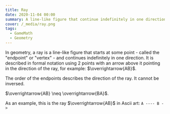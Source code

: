 ```yaml
---
title: Ray
date: 2020-11-04 00:00
summary: A line-like figure that continue indefinitely in one direction
cover: /_media/ray.png
tags:
  - GameMath
  - Geometry
---
```


In geometry, a ray is a line-like figure that starts at some point - called the "endpoint" or "vertex" - and continues indefinitely in one direction. It is described in formal notation using 2 points with an arrow above it pointing in the direction of the ray, for example: $\overrightarrow{AB}$.

The order of the endpoints describes the direction of the ray. It cannot be inversed.

$\overrightarrow{AB} \neq \overrightarrow{BA}$.

As an example, this is the ray $\overrightarrow{AB}$ in Ascii art: `A ---- B ->`
